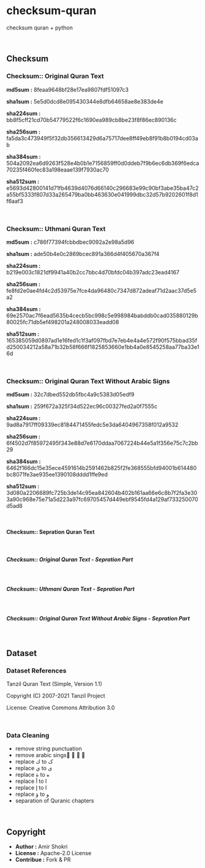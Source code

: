 # checksum-quran
checksum quran + python

<br />

## Checksum

### Checksum:: Original Quran Text

**md5sum :** 8feaa9648bf28e17ea9807fdf51097c3

**sha1sum :** 5e5d0dcd8e095430344e8dfb64658ae8e383de4e

**sha224sum  :** bb8f5cff21cd70b54779522f6c1690ea989cb8be23f8f86ec890136c

**sha256sum :** fa5da3c473949f5f32db356613429d6a75717dee8ff49eb8f91b8b0194cd03ab

**sha384sum :** 504a2092ea6d9263f528e4b0b1e7156859ff0d0ddeb7f9b6ec6db369f6edca70235f460fec83a198eaae139f7930ac70

**sha512sum :** e5693d42800141d71fb4639d4076d66140c296683e99c90bf3abe35ba47c2a55bf5333f807d33a265479ba0bb463630e041999dbc32d57b9202601f8d1f6aaf3

<br />

### Checksum:: Uthmani Quran Text

**md5sum :** c786f77394fcbbdbec9092a2e98a5d96

**sha1sum :** ade50b4e0c2869bcec891a366d4f405670a367f4

**sha224sum  :** b219e003c1821df9941a40b2cc7bbc4d70bfdc04b397adc23ead4167

**sha256sum :** fe8fd2e0ae4fd4c2d53975e7fce4da96480c7347d872adeaf71d2aac37d5e5a2

**sha384sum :** 69e2570ac7f6ead5635b4cecb5bc998c5e998984babddb0cad035880129b80025fc71db5ef498201a248008033eadd08

**sha512sum :** 165385059d0897ad1e16fed1c1f3af097fbd7e7eb4e4a4e572f90f575bbad35fd250034212a58a71b32b58f666f1825853660e1bb4a0e8545258aa77ba33e16d

<br />

### Checksum:: Original Quran Text Without Arabic Signs

**md5sum :** 32c7dbed552db5fbc4a9c5383d05edf9

**sha1sum :** 259f672a325f34d522ec96c00327fed2a0f7555c

**sha224sum  :** 9ad8a7917ff09339ec8184471455fedc5e3da6404967358f012a9532

**sha256sum :** 6f4502d7f85972495f343e88d7e6170ddaa7067224b44e5a1f356e75c7c2bb29

**sha384sum :** 6462f166dc15e35ece4591614b2591462b825f2fe368555bfd94001b614480bc8071fe3ae935ee1390108dddd1ffe9ed

**sha512sum :** 3d080a2206689fc725b3de14c95ea842604b402b161aa66e6c8b7f2fa3e303a90c968e75e71a5d223a97fc69705457d449ebf9545fd4a129af733250070d5ad8

<br />

#### Checksum:: Sepration Quran Text



<br />

##### Checksum:: Original Quran Text - Sepration Part

<br />

##### Checksum:: Uthmani Quran Text - Sepration Part

<br />

##### Checksum:: Original Quran Text Without Arabic Signs - Sepration Part

<br />

## Dataset
### Dataset References
Tanzil Quran Text (Simple, Version 1.1)

Copyright (C) 2007-2021 Tanzil Project

License: Creative Commons Attribution 3.0

<br />

### Data Cleaning
- remove string punctuation
- remove arabic sings  ّ  ِ   ُ  َ
- replace ك to ک
- replace ي to ی
- replace ة to ه
- replace أ to ا
- replace إ to ا
- replace ؤ to و
- separation of Quranic chapters


<br />

## Copyright
- **Author :** Amir Shokri
- **License :** Apache-2.0 License
- **Contribue :** Fork & PR
